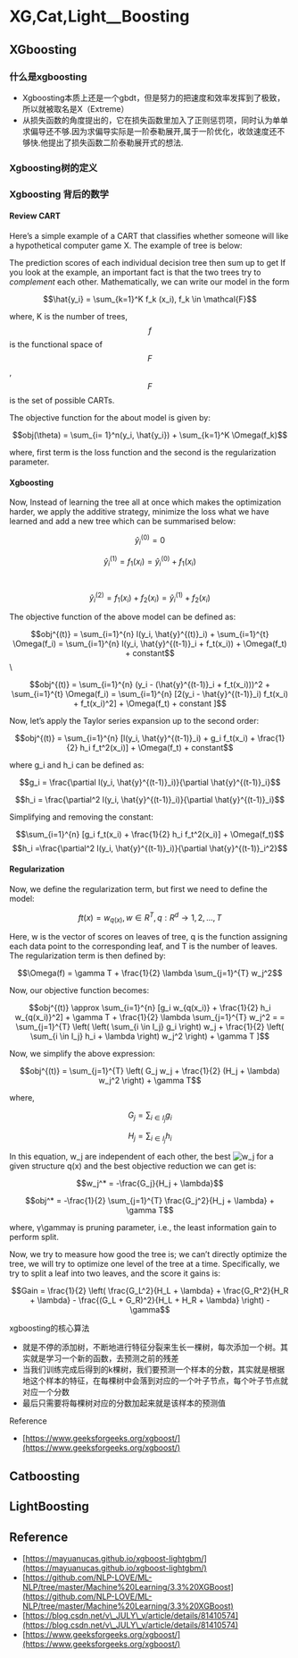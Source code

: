 # XG,Cat,Light\_\_Boosting

## XGboosting

### 什么是xgboosting

* Xgboosting本质上还是一个gbdt，但是努力的把速度和效率发挥到了极致，所以就被取名是X（Extreme）
* 从损失函数的角度提出的，它在损失函数里加入了正则惩罚项，同时认为单单求偏导还不够.因为求偏导实际是一阶泰勒展开,属于一阶优化，收敛速度还不够快.他提出了损失函数二阶泰勒展开式的想法.

### Xgboosting树的定义



### Xgboosting 背后的数学

#### Review CART

Here’s a simple example of a CART that classifies whether someone will like a hypothetical computer game X. The example of tree is below:

The prediction scores of each individual decision tree then sum up to get  If you look at the example, an important fact is that the two trees try to _complement_ each other. Mathematically, we can write our model in the form

&#x20;                                                                $$\hat{y_i} = \sum_{k=1}^K f_k (x_i), f_k \in \mathcal{F}$$

where, K is the number of trees, $$f$$ is the functional space of $$F$$, $$F$$ is the set of possible CARTs.

The objective function for the about model is given by:

&#x20;                                                             $$obj(\theta) = \sum_{i= 1}^n(y_i, \hat{y_i}) + \sum_{k=1}^K \Omega(f_k)$$

where, first term is the loss function and the second is the regularization parameter.

#### Xgboosting

Now, Instead of learning the tree all at once which makes the optimization harder, we apply the additive strategy, minimize the loss what we have learned and add a new tree which can be summarised below:

$$\hat{y}_i^{(0)} = 0$$&#x20;

$$\hat{y}_i^{(1)} = f_1(x_i) =\hat{y}_i^{(0)} + f_1(x_i)$$　

$$\hat{y}^{(2)}_i = f_1(x_i) + f_2(x_i) = \hat{y}^{(1)}_i + f_2(x_i)$$

The objective function of the above model can be defined as:

$$obj^{(t)} = \sum_{i=1}^{n} l(y_i, \hat{y}^{(t)}_i) + \sum_{i=1}^{t} \Omega(f_i) = \sum_{i=1}^{n} l(y_i, \hat{y}^{(t-1)}_i + f_t(x_i)) + \Omega(f_t) + constant$$\


$$obj^{(t)} = \sum_{i=1}^{n} (y_i - (\hat{y}^{(t-1)}_i + f_t(x_i)))^2 + \sum_{i=1}^{t} \Omega(f_i) = \sum_{i=1}^{n} [2(y_i - \hat{y}^{(t-1)}_i) f_t(x_i) + f_t(x_i)^2] + \Omega(f_t) + constant ]$$

Now, let’s apply the Taylor series expansion up to the second order:

$$obj^{(t)} = \sum_{i=1}^{n} [l(y_i, \hat{y}^{(t-1)}_i) + g_i f_t(x_i) + \frac{1}{2} h_i f_t^2(x_i)] + \Omega(f_t) + constant$$

where g\_i and h\_i can be defined as:

$$g_i = \frac{\partial l(y_i, \hat{y}^{(t-1)}_i)}{\partial \hat{y}^{(t-1)}_i}$$

$$h_i = \frac{\partial^2 l(y_i, \hat{y}^{(t-1)}_i)}{\partial \hat{y}^{(t-1)}_i}$$

Simplifying and removing the constant:

$$\sum_{i=1}^{n} [g_i f_t(x_i) + \frac{1}{2} h_i f_t^2(x_i)] + \Omega(f_t)$$$$h_i =\frac{\partial^2 l(y_i, \hat{y}^{(t-1)}_i)}{\partial \hat{y}^{(t-1)}_i^2}$$

#### Regularization

Now, we define the regularization term, but first we need to define the model:

$$ft(x) = w_{q(x)}, w \in R^T, q : R^d \rightarrow {1, 2, ..., T}$$

Here, w is the vector of scores on leaves of tree, q is the function assigning each data point to the corresponding leaf, and T is the number of leaves. The regularization term is then defined by:

$$\Omega(f) = \gamma T + \frac{1}{2} \lambda \sum_{j=1}^{T} w_j^2$$

Now, our objective function becomes:

$$obj^{(t)} \approx \sum_{i=1}^{n} [g_i w_{q(x_i)} + \frac{1}{2} h_i w_{q(x_i)}^2] + \gamma T + \frac{1}{2} \lambda \sum_{j=1}^{T} w_j^2 = = \sum_{j=1}^{T} \left( \left( \sum_{i \in I_j} g_i \right) w_j + \frac{1}{2} \left( \sum_{i \in I_j} h_i + \lambda \right) w_j^2 \right) + \gamma T ]$$

Now, we simplify the above expression:

$$obj^{(t)} = \sum_{j=1}^{T} \left( G_j w_j + \frac{1}{2} (H_j + \lambda) w_j^2 \right) + \gamma T$$

where,

$$G_j = \sum_{i \in I_j} g_i$$

$$H_j = \sum_{i \in I_j} h_i$$

In this equation, w\_j are independent of each other, the best ![w\_j](https://www.geeksforgeeks.org/wp-content/ql-cache/quicklatex.com-0a9d7fe27854af070301d3307810c89f\_l3.svg) for a given structure q(x) and the best objective reduction we can get is:

$$w_j^* = -\frac{G_j}{H_j + \lambda}$$&#x20;

$$obj^* = -\frac{1}{2} \sum_{j=1}^{T} \frac{G_j^2}{H_j + \lambda} + \gamma T$$&#x20;

where, γ\gammaγ is pruning parameter, i.e., the least information gain to perform split.

Now, we try to measure how good the tree is; we can’t directly optimize the tree, we will try to optimize one level of the tree at a time. Specifically, we try to split a leaf into two leaves, and the score it gains is:

$$Gain = \frac{1}{2} \left( \frac{G_L^2}{H_L + \lambda} + \frac{G_R^2}{H_R + \lambda} - \frac{(G_L + G_R)^2}{H_L + H_R + \lambda} \right) - \gamma$$





xgboosting的核心算法

* 就是不停的添加树，不断地进行特征分裂来生长一棵树，每次添加一个树。其实就是学习一个新的函数，去预测之前的残差
* 当我们训练完成后得到的k棵树，我们要预测一个样本的分数，其实就是根据地这个样本的特征，在每棵树中会落到对应的一个叶子节点，每个叶子节点就对应一个分数
* 最后只需要将每棵树对应的分数加起来就是该样本的预测值



Reference

* [https://www.geeksforgeeks.org/xgboost/](https://www.geeksforgeeks.org/xgboost/)























## Catboosting



## LightBoosting







## Reference

* [https://mayuanucas.github.io/xgboost-lightgbm/](https://mayuanucas.github.io/xgboost-lightgbm/)
* [https://github.com/NLP-LOVE/ML-NLP/tree/master/Machine%20Learning/3.3%20XGBoost](https://github.com/NLP-LOVE/ML-NLP/tree/master/Machine%20Learning/3.3%20XGBoost)
* [https://blog.csdn.net/v\_JULY\_v/article/details/81410574](https://blog.csdn.net/v\_JULY\_v/article/details/81410574)
* [https://www.geeksforgeeks.org/xgboost/](https://www.geeksforgeeks.org/xgboost/)
